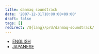 ```yaml
---
title: danmaq soundtrack
date: '2007-12-31T10:00:00+09:00'
draft: false
tags: []
redirect: /${lang}/p/d/danmaq-soundtrack/
---
```


* [ENGLISH](/en/p/d/danmaq-soundtrack/)
* [JAPANESE](/ja/p/d/danmaq-soundtrack/)
